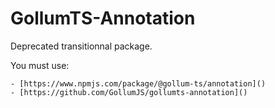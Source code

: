 # GollumTS-Annotation

Deprecated transitionnal package.

You must use:

	- [https://www.npmjs.com/package/@gollum-ts/annotation]() 
	- [https://github.com/GollumJS/gollumts-annotation]()